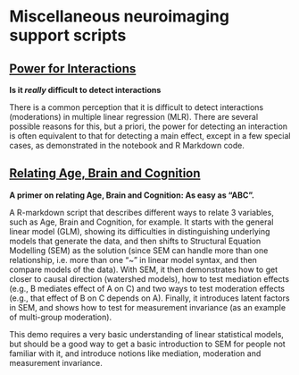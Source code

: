 # Miscellaneous neuroimaging support scripts

## [Power for Interactions](https://github.com/MRC-CBU/miscellaneous/tree/master/power-for-interactions)

**Is it *really* difficult to detect interactions**


There is a common perception that it is difficult to detect interactions (moderations) in multiple linear regression (MLR). There are several possible reasons for this, but a priori, the power for detecting an interaction is often equivalent to that for detecting a main effect, except in a few special cases, as demonstrated in the notebook and R Markdown code.


## [Relating Age, Brain and Cognition](https://github.com/MRC-CBU/miscellaneous/tree/master/relating-age-brain-cognition)

**A primer on relating Age, Brain and Cognition: As easy as “ABC”.**


A R-markdown script that describes different ways to relate 3 variables, such as Age, Brain and Cognition, for example. It starts with the general linear model (GLM), showing its difficulties in distinguishing underlying models that generate the data, and then shifts to Structural Equation Modelling (SEM) as the solution (since SEM can handle more than one relationship, i.e. more than one “~” in linear model syntax, and then compare models of the data). With SEM, it then demonstrates how to get closer to causal direction (watershed models), how to test mediation effects (e.g., B mediates effect of A on C) and two ways to test moderation effects (e.g., that effect of B on C depends on A). Finally, it introduces latent factors in SEM, and shows how to test for measurement invariance (as an example of multi-group moderation). 


This demo requires a very basic understanding of linear statistical models, but should be a good way to get a basic introduction to SEM for people not familiar with it, and introduce notions like mediation, moderation and measurement invariance.
